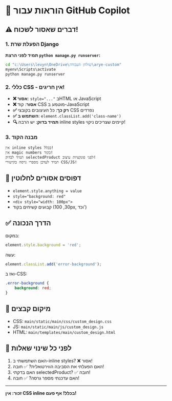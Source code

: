 # 🤖 הוראות עבור GitHub Copilot

## ⚠️ דברים שאסור לשכוח!

### 1. הפעלת שרת Django
**תמיד לפני הרצת `python manage.py runserver`:**
```bash
cd "c:\Users\levyn\OneDrive\שולחן העבודה\arye-custom"
myenv\Scripts\activate
python manage.py runserver
```

### 2. כללי CSS - אין חריגים!
- **❌ אסור**: `style="..."` בHTML או JavaScript
- **❌ אסור**: קוד CSS מוטמע ב-JavaScript 
- **✅ רק כך**: כל העיצובים בקובצי CSS נפרדים
- **✅ השתמש ב**: `element.classList.add('class-name')`
- **🔍 תמיד בדוק**: יש הרבה inline styles קיימים שצריכים ניקוי!

### 3. מבנה הקוד
```
אין inline styles בכלל!
אין magic numbers בקוד!
תמיד לבדוק selectedProduct לפני פונקציות עיצוב!
תמיד לעדכן מספרי גרסה בקישורי CSS/JS!
```

## 🚨 דפוסים אסורים לחלוטין
- `element.style.anything = value`
- `style="background: red"`  
- `<div style="width: 100px">`
- קבועים קשיחים בקוד (30, 100px, וכד')

## ✅ הדרך הנכונה
במקום:
```javascript
element.style.background = 'red';
```

עשה:
```javascript
element.classList.add('error-background');
```

ואז ב-CSS:
```css
.error-background {
    background: red;
}
```

## 📁 מיקום קבצים
- CSS: `main/static/main/css/custom_design.css`
- JS: `main/static/main/js/custom_design.js`
- HTML: `main/templates/main/custom_design.html`

## 🔄 לפני כל שינוי שאלות
1. האם השתמשתי ב-inline styles? ❌ אסור!
2. האם הפעלתי את הסביבה הווירטואלית? ✅ חובה!
3. האם בדקתי selectedProduct? ✅ חובה!
4. האם עדכנתי מספר גרסה? ✅ חובה!

---
**זכור: אין CSS inline בכלל! אף פעם!**
